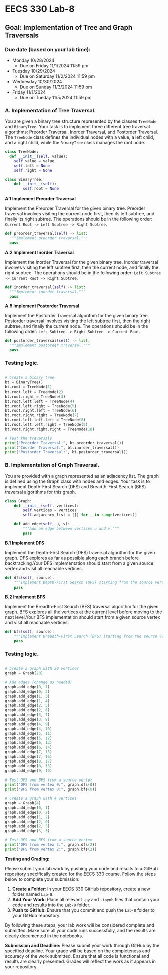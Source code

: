 # EECS 330 Lab-8


## Goal: Implementation of Tree and Graph Traversals

### Due date (based on your lab time):
- Monday 10/28/2024
  - Due on Friday 11/1/2024 11:59 pm
- Tuesday 10/29/2024
  - Due on Saturday 11/2/2024 11:59 pm
- Wednesday 10/30/2024
  - Due on Sunday 11/3/2024 11:59 pm
- Friday 11/1/2024
  - Due on Tueday 11/5/2024 11:59 pm


### A. Implementation of Tree Traversal.

You are given a binary tree structure represented by the classes `TreeNode` and `BinaryTree`. Your task is to implement three different tree traversal algorithms: Preorder Traversal, Inorder Traversal, and Postorder Traversal. The `TreeNode` class defines the individual nodes with a value, a left child, and a right child, while the `BinaryTree` class manages the root node.

```Python
class TreeNode:
  def __init__(self, value):
    self.value = value
    self.left = None
    self.right = None

class BinaryTree:
    def __init__(self):
        self.root = None
```

**A.1 Implement Preorder Traversal**

 Implement the Preorder Traversal for the given binary tree. Preorder traversal involves visiting the current node first, then its left subtree, and finally its right subtree. The operations should be in the following order:  `Current Root -> Left Subtree -> Right Subtree`.

```Python
def preorder_traversal(self) -> list:
  """Implement preorder traversal."""
  pass
```
**A.2 Implement Inorder Traversal**

Implement the Inorder Traversal for the given binary tree. Inorder traversal involves visiting the left subtree first, then the current node, and finally the right subtree. The operations should be in the following order: `Left Subtree -> Current Root -> Right Subtree`.

```Python
def inorder_traversal(self) -> list:
  """Implement inorder traversal."""
  pass
```

**A.5 Implement Postorder Traversal**

Implement the Postorder Traversal algorithm for the given binary tree. Postorder traversal involves visiting the left subtree first, then the right subtree, and finally the current node. The operations should be in the following order: `Left Subtree -> Right Subtree -> Current Root`.

```Python
def postorder_traversal(self) -> list:
  """Implement postorder traversal."""
  pass
```

### Testing logic.

```Python

# Create a binary tree
bt = BinaryTree()
bt.root = TreeNode(1)
bt.root.left = TreeNode(2)
bt.root.right = TreeNode(3)
bt.root.left.left = TreeNode(4)
bt.root.left.right = TreeNode(5)
bt.root.right.left = TreeNode(6)
bt.root.right.right = TreeNode(7)
bt.root.left.left.left = TreeNode(8)
bt.root.left.left.right = TreeNode(9)
bt.root.right.right.right = TreeNode(10)

# Test the traversals
print("Preorder Traversal:", bt.preorder_traversal())
print("Inorder Traversal:", bt.inorder_traversal())    
print("Postorder Traversal:", bt.postorder_traversal())  


```

### B. Implementation of Graph Traversal.

You are provided with a graph represented as an adjacency list. The graph is defined using the Graph class with nodes and edges. Your task is to implement Depth-First Search (DFS) and Breadth-First Search (BFS) traversal algorithms for this graph.

```python
class Graph:
    def __init__(self, vertices):
        self.vertices = vertices
        self.adjacency_list = [[] for _ in range(vertices)]

    def add_edge(self, u, v):
        """Add an edge between vertices u and v."""
        pass
```

**B.1 Implement DFS**

Implement the Depth-First Search (DFS) traversal algorithm for the given graph. DFS explores as far as possible along each branch before backtracking.Your DFS implementation should start from a given source vertex and visit all reachable vertices.

```python
def dfs(self, source):
    """Implement Depth-First Search (DFS) starting from the source vertex."""
    pass

```
**B.2 Implement BFS**

 Implement the Breadth-First Search (BFS) traversal algorithm for the given graph. BFS explores all the vertices at the current level before moving to the next level.Your BFS implementation should start from a given source vertex and visit all reachable vertices.

```python
def bfs(self, source):
    """Implement Breadth-First Search (BFS) starting from the source vertex."""
    pass
```

### Testing logic.

```Python

# Create a graph with 20 vertices
graph = Graph(20)

# Add edges (change as needed)
graph.add_edge(0, 1)
graph.add_edge(0, 2)
graph.add_edge(1, 3)
graph.add_edge(1, 4)
graph.add_edge(2, 5)
graph.add_edge(2, 6)
graph.add_edge(3, 7)
graph.add_edge(3, 8)
graph.add_edge(4, 9)
graph.add_edge(4, 10)
graph.add_edge(5, 11)
graph.add_edge(5, 12)
graph.add_edge(6, 13)
graph.add_edge(6, 14)
graph.add_edge(7, 15)
graph.add_edge(7, 16)
graph.add_edge(8, 17)
graph.add_edge(8, 18)
graph.add_edge(9, 19)

# Test DFS and BFS from a source vertex
print("DFS from vertex 0:", graph.dfs(0))  
print("BFS from vertex 0:", graph.bfs(0))

# Create a graph with 4 vertices
graph = Graph(4)
graph.add_edge(0, 1)
graph.add_edge(0, 2)
graph.add_edge(1, 2)
graph.add_edge(2, 0)
graph.add_edge(2, 3)
graph.add_edge(3, 3)

# Test DFS and BFS from a source vertex
print("DFS from vertex 2:", graph.dfs(2))
print("BFS from vertex 2:", graph.bfs(2)) 
```

**Testing and Grading:** 

Please submit your lab work by pushing your code and results to a GitHub repository specifically created for the EECS 330 course. Follow the steps below to complete your submission:

1. **Create a Folder**: In your EECS 330 GitHub repository, create a new folder named `Lab-8`.
2. **Add Your Work**: Place all relevant `.py` and `.ipynb` files that contain your code and results into the `Lab-8` folder.
3. **Push to GitHub**: Ensure that you commit and push the `Lab-8` folder to your GitHub repository.

By following these steps, your lab work will be considered complete and submitted. Make sure all your code runs successfully, and the results are clearly documented in the notebooks.

**Submission and Deadline:** Please submit your work through GitHub by the specified deadline. Your grade will be based on the completeness and accuracy of the work submitted. Ensure that all code is functional and results are clearly presented. Grades will reflect the work as it appears in your repository.